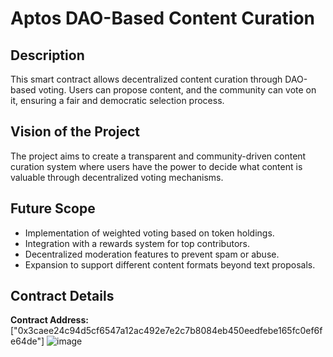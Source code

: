 # Aptos DAO-Based Content Curation

## Description
This smart contract allows decentralized content curation through DAO-based voting. Users can propose content, and the community can vote on it, ensuring a fair and democratic selection process.

## Vision of the Project
The project aims to create a transparent and community-driven content curation system where users have the power to decide what content is valuable through decentralized voting mechanisms.

## Future Scope
- Implementation of weighted voting based on token holdings.
- Integration with a rewards system for top contributors.
- Decentralized moderation features to prevent spam or abuse.
- Expansion to support different content formats beyond text proposals.

## Contract Details
**Contract Address:** ["0x3caee24c94d5cf6547a12ac492e7e2c7b8084eb450eedfebe165fc0ef6fe64de"]
![image](https://github.com/user-attachments/assets/a5ab5b7c-8857-449d-a615-2d1b447abf3b)

